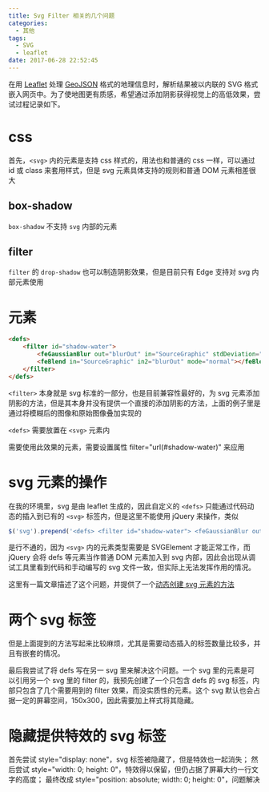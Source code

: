 ```yaml
---
title: Svg Filter 相关的几个问题
categories:
  - 其他
tags:
  - SVG
  - leaflet
date: 2017-06-28 22:52:45
---
```


在用 [Leaflet](http://leafletjs.com/) 处理 [GeoJSON](http://geojson.org/) 格式的地理信息时，解析结果被以内联的 SVG 格式嵌入网页中。为了使地图更有质感，希望通过添加阴影获得视觉上的高低效果，尝试过程记录如下。

# css

首先，`<svg>` 内的元素是支持 css 样式的，用法也和普通的 css 一样，可以通过 id 或 class 来套用样式，但是 svg 元素具体支持的规则和普通 DOM 元素相差很大

## box-shadow

`box-shadow` 不支持 `svg` 内部的元素

## filter

`filter` 的 `drop-shadow` 也可以制造阴影效果，但是目前只有 Edge 支持对 svg 内部元素使用

# <filter> 元素

```html
<defs>
    <filter id="shadow-water">
        <feGaussianBlur out="blurOut" in="SourceGraphic" stdDeviation="5"></feGaussianBlur>
        <feBlend in="SourceGraphic" in2="blurOut" mode="normal"></feBlend>
    </filter>
</defs>
```

`<filter>` 本身就是 svg 标准的一部分，也是目前兼容性最好的，为 svg 元素添加阴影的方法，但是其本身并没有提供一个直接的添加阴影的方法，上面的例子里是通过将模糊后的图像和原始图像叠加实现的

`<defs>` 需要放置在 `<svg>` 元素内

需要使用此效果的元素，需要设置属性 filter="url(#shadow-water)" 来应用

# svg 元素的操作

在我的环境里，svg 是由 leaflet 生成的，因此自定义的 `<defs>` 只能通过代码动态的插入到已有的 `<svg>` 标签内，但是这里不能使用 jQuery 来操作，类似

```JavaScript
$('svg').prepend('<defs> <filter id="shadow-water"> <feGaussianBlur out="blurOut" in="SourceGraphic" stdDeviation="5"></feGaussianBlur> <feBlend in="SourceGraphic" in2="blurOut" mode="normal"></feBlend> </filter> </defs>');
```

是行不通的，因为 `<svg>` 内的元素类型需要是 SVGElement 才能正常工作，而 jQuery 会将 defs 等元素当作普通 DOM 元素加入到 svg 内部，因此会出现从调试工具里看到代码和手动编写的 svg 文件一致，但实际上无法发挥作用的情况。

这里有一篇文章描述了这个问题，并提供了一个[动态创建 svg 元素的方法](http://http://chubao4ever.github.io/tech/2015/07/16/jquerys-append-not-working-with-svg-element.html)

# 两个 svg 标签

但是上面提到的方法写起来比较麻烦，尤其是需要动态插入的标签数量比较多，并且有嵌套的情况。

最后我尝试了将 defs 写在另一 svg 里来解决这个问题。一个 svg 里的元素是可以引用另一个 svg 里的 filter 的，我预先创建了一个只包含 defs 的 svg 标签，内部只包含了几个需要用到的 filter 效果，而没实质性的元素。这个 svg 默认也会占据一定的屏幕空间，150x300，因此需要加上样式将其隐藏。

# 隐藏提供特效的 svg 标签

首先尝试 style="display: none"，svg 标签被隐藏了，但是特效也一起消失；
然后尝试 style="width: 0; height: 0"，特效得以保留，但仍占据了屏幕大约一行文字的高度；
最终改成 style="position: absolute; width: 0; height: 0"，问题解决

